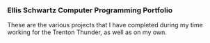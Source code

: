 ### Ellis Schwartz Computer Programming Portfolio
These are the various projects that I have completed during my time working for the Trenton Thunder, as well as on my own. 
